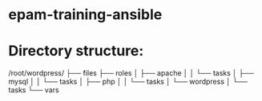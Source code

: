 # epam-training-ansible

# Directory structure:

/root/wordpress/
├── files
├── roles
│   ├── apache
│   │   └── tasks
│   ├── mysql
│   │   └── tasks
│   ├── php
│   │   └── tasks
│   └── wordpress
│       └── tasks
└── vars
